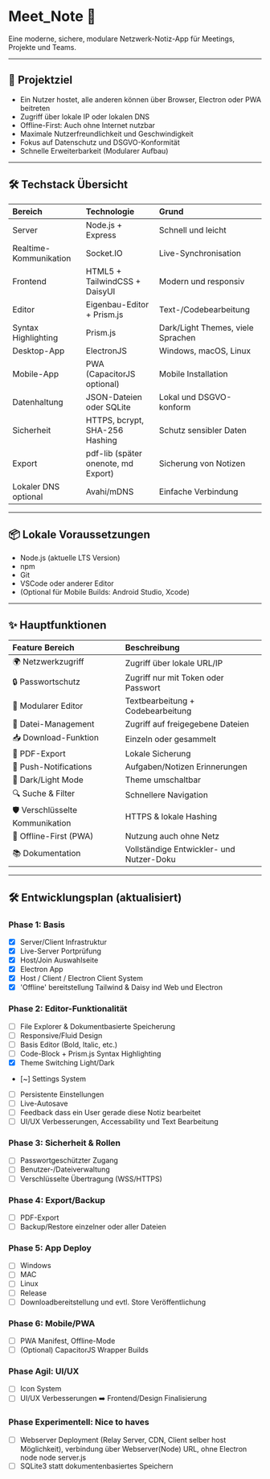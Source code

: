 # Meet_Note 📝

Eine moderne, sichere, modulare Netzwerk-Notiz-App für Meetings, Projekte und Teams.

---

## 🎯 Projektziel

- Ein Nutzer hostet, alle anderen können über Browser, Electron oder PWA beitreten
- Zugriff über lokale IP oder lokalen DNS
- Offline-First: Auch ohne Internet nutzbar
- Maximale Nutzerfreundlichkeit und Geschwindigkeit
- Fokus auf Datenschutz und DSGVO-Konformität
- Schnelle Erweiterbarkeit (Modularer Aufbau)

---

## 🛠️ Techstack Übersicht

| Bereich                | Technologie                             | Grund |
|:------------------------|:----------------------------------------|:------|
| Server                  | Node.js + Express                      | Schnell und leicht |
| Realtime-Kommunikation  | Socket.IO                              | Live-Synchronisation |
| Frontend                | HTML5 + TailwindCSS + DaisyUI           | Modern und responsiv |
| Editor                  | Eigenbau-Editor + Prism.js             | Text-/Codebearbeitung |
| Syntax Highlighting     | Prism.js                               | Dark/Light Themes, viele Sprachen |
| Desktop-App             | ElectronJS                             | Windows, macOS, Linux |
| Mobile-App              | PWA (CapacitorJS optional)             | Mobile Installation |
| Datenhaltung            | JSON-Dateien oder SQLite               | Lokal und DSGVO-konform |
| Sicherheit              | HTTPS, bcrypt, SHA-256 Hashing         | Schutz sensibler Daten |
| Export                  | pdf-lib (später onenote, md Export)    | Sicherung von Notizen |
| Lokaler DNS optional    | Avahi/mDNS                              | Einfache Verbindung |

---

## 📦 Lokale Voraussetzungen

- Node.js (aktuelle LTS Version)
- npm
- Git
- VSCode oder anderer Editor
- (Optional für Mobile Builds: Android Studio, Xcode)

---

## ✨ Hauptfunktionen

| Feature Bereich         | Beschreibung |
|:-------------------------|:-------------|
| 🌍 Netzwerkzugriff         | Zugriff über lokale URL/IP |
| 🔒 Passwortschutz         | Zugriff nur mit Token oder Passwort |
| 🧩 Modularer Editor       | Textbearbeitung + Codebearbeitung |
| 📂 Datei-Management       | Zugriff auf freigegebene Dateien |
| 📥 Download-Funktion      | Einzeln oder gesammelt |
| 🧾 PDF-Export             | Lokale Sicherung |
| 🔔 Push-Notifications     | Aufgaben/Notizen Erinnerungen |
| 🎨 Dark/Light Mode         | Theme umschaltbar |
| 🔍 Suche & Filter         | Schnellere Navigation |
| 🛡️ Verschlüsselte Kommunikation | HTTPS & lokale Hashing |
| 📶 Offline-First (PWA)    | Nutzung auch ohne Netz |
| 📚 Dokumentation         | Vollständige Entwickler- und Nutzer-Doku |

---

## 🛠 Entwicklungsplan (aktualisiert)

### Phase 1: Basis

- [x] Server/Client Infrastruktur
- [x] Live-Server Portprüfung
- [x] Host/Join Auswahlseite
- [x] Electron App
- [x] Host / Client / Electron Client System
- [x] 'Offline' bereitstellung Tailwind & Daisy ind Web und Electron

### Phase 2: Editor-Funktionalität

- [ ] File Explorer & Dokumentbasierte Speicherung
- [ ] Responsive/Fluid Design
- [ ] Basis Editor (Bold, Italic, etc.)
- [ ] Code-Block + Prism.js Syntax Highlighting
- [x] Theme Switching Light/Dark
- [~] Settings System
- [ ] Persistente Einstellungen
- [ ] Live-Autosave
- [ ] Feedback dass ein User gerade diese Notiz bearbeitet
- [ ] UI/UX Verbesserungen, Accessability und Text Bearbeitung

### Phase 3: Sicherheit & Rollen

- [ ] Passwortgeschützter Zugang
- [ ] Benutzer-/Dateiverwaltung
- [ ] Verschlüsselte Übertragung (WSS/HTTPS)

### Phase 4: Export/Backup

- [ ] PDF-Export
- [ ] Backup/Restore einzelner oder aller Dateien

### Phase 5: App Deploy

- [ ] Windows
- [ ] MAC
- [ ] Linux
- [ ] Release
- [ ] Downloadbereitstellung und evtl. Store Veröffentlichung

### Phase 6: Mobile/PWA

- [ ] PWA Manifest, Offline-Mode
- [ ] (Optional) CapacitorJS Wrapper Builds

### Phase Agil: UI/UX

- [ ] Icon System
- [ ] UI/UX Verbesserungen :arrow_right: Frontend/Design Finalisierung

### Phase Experimentell: Nice to haves

- [ ] Webserver Deployment (Relay Server, CDN, Client selber host Möglichkeit), verbindung über Webserver(Node) URL, ohne Electron node node server.js
- [ ] SQLite3 statt dokumentenbasiertes Speichern
